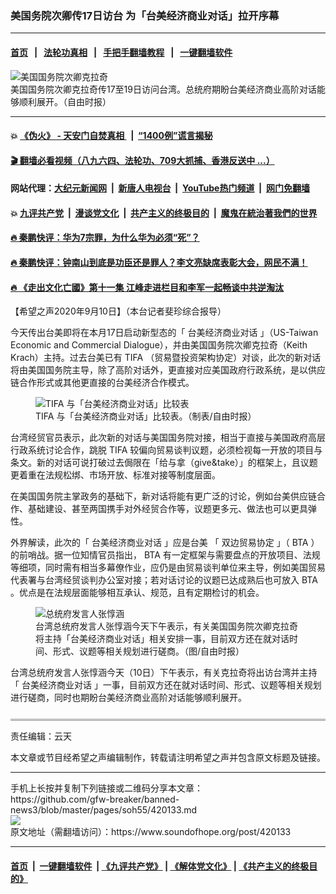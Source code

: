 ### 美国务院次卿传17日访台 为「台美经济商业对话」拉开序幕
------------------------

#### [首页](https://github.com/gfw-breaker/banned-news3/blob/master/README.md) &nbsp;&nbsp;|&nbsp;&nbsp; [法轮功真相](https://github.com/begood0513/basic/blob/master/README.md)  &nbsp;&nbsp;|&nbsp;&nbsp; [手把手翻墙教程](https://github.com/gfw-breaker/guides/wiki)  &nbsp;&nbsp;|&nbsp;&nbsp; [一键翻墙软件](https://github.com/gfw-breaker/nogfw/blob/master/README.md)  



<div><img alt="美国国务院次卿克拉奇" src="https://img.soundofhope.org/2020-09/1599727656554.png"/>
<br/><figcaption class="caption">
 美国国务院次卿克拉奇传17至19日访问台湾。总统府期盼台美经济商业高阶对话能够顺利展开。（自由时报）
</figcaption></div><hr/>

#### 💥 [《伪火》 - 天安门自焚真相 ](http://141.164.51.119:10000/videos/blog/weihuo.html)&nbsp; |&nbsp; [“1400例”谎言揭秘  ](http://141.164.51.119:10000/videos/blog/jiexi1400.html)

#### [ 🎬  翻墙必看视频（八九六四、法轮功、709大抓捕、香港反送中 ...）](https://github.com/gfw-breaker/links/blob/master/banned.md)

#### 网站代理：[大纪元新闻网](http://167.172.10.89:10080/gb/) &nbsp;|&nbsp; [新唐人电视台](http://167.172.10.89:8808/gb/)  &nbsp;|&nbsp; [YouTube热门频道](http://158.247.203.241/youtube.html) &nbsp;|&nbsp; [网门免翻墙](http://158.247.203.241:11000/show.aspx?name=ogHome)

#### 💥 [九评共产党](http://141.164.51.119:10000/videos/res/jiuping/)&nbsp; |&nbsp; [漫谈党文化](http://141.164.51.119:10000/videos/res/mtdwh/)&nbsp; |&nbsp; [共产主义的终极目的](http://141.164.51.119:10000/videos/res/zjmd/)&nbsp; |&nbsp; [魔鬼在統治著我們的世界](http://141.164.51.119:10000/videos/res/TheSpecter/)  

#### [ 🔥  秦鹏快评：华为7宗罪，为什么华为必须“死”？](http://141.164.51.119:10000/videos/news/qp01.html)

#### [ 🔥  秦鹏快评：钟南山到底是功臣还是罪人？李文亮缺席表彰大会，网民不满！](http://141.164.51.119:10000/videos/news/qp02.html)

#### [ 🔥  《走出文化亡國》第十一集 江峰走进栏目和李军一起畅谈中共逆淘汰](http://141.164.51.119:10000/videos/news/../res/zcwhwg/index.html)

<div><div class="Content__Wrapper sc-1bvya0-0 grZQxZ">
 <p class="meta-top">
  <span class="meta">
   【希望之声2020年9月10日】（本台记者斐珍综合报导）
  </span>
 </p>
 <div style="text-align:start;border-style:none none double;border-bottom-width:2.25pt;border-bottom-color:#8c8b8b;padding:0cm 0cm 8pt">
  <p>
   今天传出台美即将在本月17日启动新型态的「
   <ok href="/term/372100">
    台美经济商业对话
   </ok>
   」（US-Taiwan Economic and Commercial Dialogue），并由美国国务院次卿克拉奇（Keith Krach）主持。过去台美已有
   <ok href="/term/372103">
    TIFA
   </ok>
   （贸易暨投资架构协定）对谈，此次的新对话将由美国国务院主导，除了高阶对话外，更直接对应美国政府行政系统，是以供应链合作形式或其他更直接的台美经济合作模式。
  </p>
  <figure class="OImage__StyledFigure-sc-1lfley0-0 hHSfVg">
   <img alt="TIFA 与「台美经济商业对话」比较表" src="https://img.soundofhope.org/2020-09/1599730347119.png"/>
   <br/><figcaption>
    TIFA 与「台美经济商业对话」比较表。（制表/自由时报）
   </figcaption>
  </figure>
  <p>
   台湾经贸官员表示，此次新的对话与美国国务院对接，相当于直接与美国政府高层行政系统讨论合作，跳脱
   <ok href="/term/372103">
    TIFA
   </ok>
   较偏向贸易谈判议题，必须检视每一开放的项目与条文。新的对话可说打破过去侷限在「给与拿（give&amp;take）」的框架上，且议题更着重在法规松绑、市场开放、标准对接等制度层面。
  </p>
  <p>
   在美国国务院主掌政务的基础下，新对话将能有更广泛的讨论，例如台美供应链合作、基础建设、甚至两国携手对外经贸合作等，议题更多元、做法也可以更具弹性。
  </p>
  <p>
   外界解读，此次的「
   <ok href="/term/372100">
    台美经济商业对话
   </ok>
   」应是台美 「
   <ok href="/term/72283">
    双边贸易协定
   </ok>
   」（
   <ok href="/term/372106">
    BTA
   </ok>
   ）的前哨战。据一位知情官员指出，
   <ok href="/term/372106">
    BTA
   </ok>
   有一定框架与需要盘点的开放项目、法规等细项，同时需有相当多幕僚作业，应仍是由贸易谈判单位来主导，例如美国贸易代表署与台湾经贸谈判办公室对接；若对话讨论的议题已达成熟后也可放入
   <ok href="/term/372106">
    BTA
   </ok>
   。优点是在法规层面能够相互承认、规范，且有定期检讨的机会。
  </p>
  <figure class="OImage__StyledFigure-sc-1lfley0-0 hHSfVg">
   <img alt="总统府发言人张惇涵" src="https://img.soundofhope.org/2020-09/189_fotor-1599728050520.jpg"/>
   <br/><figcaption>
    台湾总统府发言人张惇涵今天下午表示，有关美国国务院次卿克拉奇将主持「台美经济商业对话」相关安排一事，目前双方还在就对话时间、形式、议题等相关规划进行磋商。（图/自由时报）
   </figcaption>
  </figure>
  <p>
   台湾总统府发言人张惇涵今天（10日）下午表示，有关克拉奇将出访台湾并主持「
   <ok href="/term/372100">
    台美经济商业对话
   </ok>
   」一事，目前双方还在就对话时间、形式、议题等相关规划进行磋商，同时也期盼台美经济商业高阶对话能够顺利展开。
  </p>
 </div>
 <p class="meta-btm">
  责任编辑：云天
 </p>
 <p class="meta-btm">
  本文章或节目经希望之声编辑制作，转载请注明希望之声并包含原文标题及链接。
 </p>
</div>
</div>
<hr/>
手机上长按并复制下列链接或二维码分享本文章：<br/>
https://github.com/gfw-breaker/banned-news3/blob/master/pages/soh55/420133.md <br/>
<a href='https://github.com/gfw-breaker/banned-news3/blob/master/pages/soh55/420133.md'><img src='https://github.com/gfw-breaker/banned-news3/blob/master/pages/soh55/420133.md.png'/></a> <br/>
原文地址（需翻墙访问）：https://www.soundofhope.org/post/420133


------------------------
#### [首页](https://github.com/gfw-breaker/banned-news3/blob/master/README.md) &nbsp;|&nbsp; [一键翻墙软件](https://github.com/gfw-breaker/nogfw/blob/master/README.md) &nbsp;| [《九评共产党》](https://github.com/gfw-breaker/9ping.md/blob/master/README.md#九评之一评共产党是什么) | [《解体党文化》](https://github.com/gfw-breaker/jtdwh.md/blob/master/README.md) | [《共产主义的终极目的》](https://github.com/gfw-breaker/gczydzjmd.md/blob/master/README.md)


<img src='http://gfw-breaker.win/banned-news3/pages/soh55/420133.md' width='0px' height='0px'/>